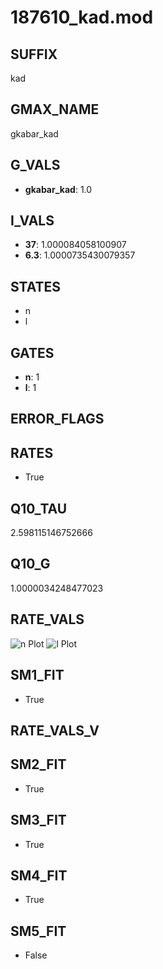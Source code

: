 # 187610_kad.mod

## SUFFIX

kad

## GMAX_NAME

gkabar_kad

## G_VALS

- **gkabar_kad**: 1.0

## I_VALS

- **37**: 1.000084058100907
- **6.3**: 1.0000735430079357

## STATES

- n
- l

## GATES

- **n**: 1
- **l**: 1

## ERROR_FLAGS


## RATES

- True

## Q10_TAU

2.598115146752666

## Q10_G

1.0000034248477023

## RATE_VALS

![n Plot](/Users/pbozelos/Dropbox/icg-Chai-Panos/supermodels/output_markdown_files/K/187610_kad.mod/images/n.png)
![l Plot](/Users/pbozelos/Dropbox/icg-Chai-Panos/supermodels/output_markdown_files/K/187610_kad.mod/images/l.png)

## SM1_FIT

- True

## RATE_VALS_V

## SM2_FIT

- True

## SM3_FIT

- True

## SM4_FIT

- True

## SM5_FIT

- False

